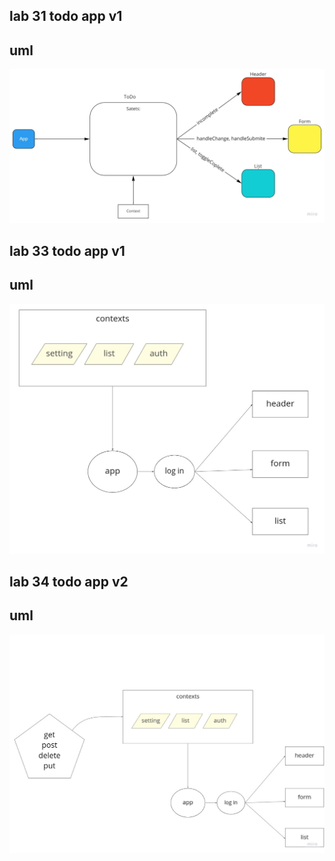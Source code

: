 
## lab 31 todo app v1

## uml 

![images](./labs.jpg)


## lab 33 todo app v1

## uml 

![images](./lab33.jpg)

## lab 34 todo app v2

## uml 

![images](./lab35.jpg)
